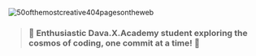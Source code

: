  ![50ofthemostcreative404pagesontheweb](https://github.com/user-attachments/assets/1937a66f-ce15-447a-aeb7-3d8c48f16cd1)

> ### 🚀 Enthusiastic Dava.X.Academy student exploring the cosmos of coding, one commit at a time! 🌟
